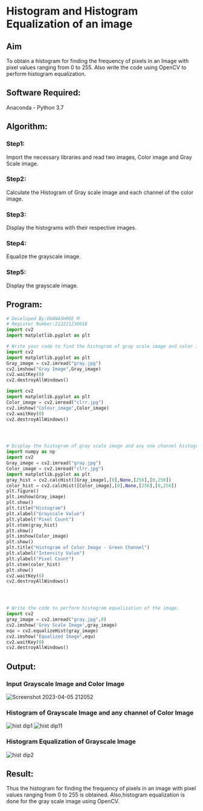 # Histogram and Histogram Equalization of an image
## Aim
To obtain a histogram for finding the frequency of pixels in an Image with pixel values ranging from 0 to 255. Also write the code using OpenCV to perform histogram equalization.

## Software Required:
Anaconda - Python 3.7

## Algorithm:
### Step1:
Import the necessary libraries and read two images, Color image and Gray Scale image.

### Step2:
Calculate the Histogram of Gray scale image and each channel of the color image.

### Step3:
Display the histograms with their respective images.

### Step4:
Equalize the grayscale image.

### Step5:
Display the grayscale image.

## Program:
```python
# Developed By:DHANASHREE M
# Register Number:212221230018
import cv2
import matplotlib.pyplot as plt

# Write your code to find the histogram of gray scale image and color image channels.
import cv2
import matplotlib.pyplot as plt
Gray_image = cv2.imread("gray.jpg")
cv2.imshow("Gray Image",Gray_image)
cv2.waitKey(0)
cv2.destroyAllWindows()

import cv2
import matplotlib.pyplot as plt
Color_image = cv2.imread("clrr.jpg")
cv2.imshow("Colour_image",Color_image)
cv2.waitKey(0)
cv2.destroyAllWindows()




# Display the histogram of gray scale image and any one channel histogram from color image
import numpy as np
import cv2
Gray_image = cv2.imread("gray.jpg")
Color_image = cv2.imread("clrr.jpg")
import matplotlib.pyplot as plt
gray_hist = cv2.calcHist([Gray_image],[0],None,[256],[0,256])
color_hist = cv2.calcHist([Color_image],[0],None,[256],[0,256])
plt.figure()
plt.imshow(Gray_image)
plt.show()
plt.title("Histogram")
plt.xlabel("Grayscale Value")
plt.ylabel("Pixel Count")
plt.stem(gray_hist)
plt.show()
plt.imshow(Color_image)
plt.show()
plt.title("Histogram of Color Image - Green Channel")
plt.xlabel("Intensity Value")
plt.ylabel("Pixel Count")
plt.stem(color_hist)
plt.show()
cv2.waitKey(0)
cv2.destroyAllWindows()




# Write the code to perform histogram equalization of the image. 
import cv2
gray_image = cv2.imread("gray.jpg",0)
cv2.imshow('Grey Scale Image',gray_image)
equ = cv2.equalizeHist(gray_image)
cv2.imshow("Equalized Image",equ)
cv2.waitKey(0)
cv2.destroyAllWindows()
```
## Output:
### Input Grayscale Image and Color Image
![Screenshot 2023-04-05 212052](https://user-images.githubusercontent.com/94165415/230136736-6d2d600d-b922-455f-9366-e028437d1329.png)

### Histogram of Grayscale Image and any channel of Color Image
![hist dip1](https://user-images.githubusercontent.com/94165415/230137228-b9010e75-db1f-432f-9795-3e6b4d9e65d4.png)
![hist dip11](https://user-images.githubusercontent.com/94165415/230137316-8ee9b39a-cf35-4f80-afe8-d3ecb0804e1b.png)


### Histogram Equalization of Grayscale Image
![hist dip2](https://user-images.githubusercontent.com/94165415/230139161-686f17d2-6c8f-4fd8-804b-7311232cd1e4.png)


## Result: 
Thus the histogram for finding the frequency of pixels in an image with pixel values ranging from 0 to 255 is obtained. Also,histogram equalization is done for the gray scale image using OpenCV.
